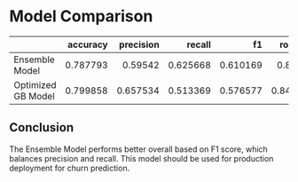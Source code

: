 # Model Comparison

|                    |   accuracy |   precision |   recall |       f1 |   roc_auc |
|:-------------------|-----------:|------------:|---------:|---------:|----------:|
| Ensemble Model     |   0.787793 |    0.59542  | 0.625668 | 0.610169 |  0.84407  |
| Optimized GB Model |   0.799858 |    0.657534 | 0.513369 | 0.576577 |  0.844395 |

## Conclusion

The Ensemble Model performs better overall based on F1 score, which balances precision and recall.
This model should be used for production deployment for churn prediction.
